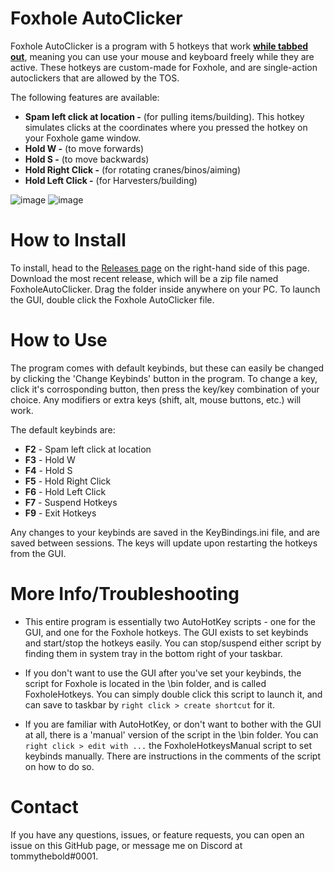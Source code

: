 # Foxhole AutoClicker
Foxhole AutoClicker is a program with 5 hotkeys that work <ins>**while tabbed out**</ins>, meaning you can use your mouse and keyboard freely while they are active. These hotkeys are custom-made for Foxhole, and are single-action autoclickers that are allowed by the TOS.

The following features are available:
* **Spam left click at location -** (for pulling items/building). This hotkey simulates clicks at the coordinates where you pressed the hotkey on your Foxhole game window.
* **Hold W -** (to move forwards)
* **Hold S -** (to move backwards)
* **Hold Right Click -** (for rotating cranes/binos/aiming)
* **Hold Left Click -** (for Harvesters/building)

  
![image](https://github.com/Tommythebold/Foxhole-AutoClicker/assets/11021249/62f07a9e-00e4-427e-877e-092ff3e59e25)   ![image](https://github.com/Tommythebold/Foxhole-AutoClicker/assets/11021249/3377e997-95a1-4591-b1fa-9c386a36b187)

# How to Install
To install, head to the [Releases page](https://github.com/Tommythebold/foxholeautoclicker/releases) on the right-hand side of this page. Download the most recent release, which will be a zip file named FoxholeAutoClicker. Drag the folder inside anywhere on your PC. To launch the GUI, double click the Foxhole AutoClicker file. 

# How to Use
The program comes with default keybinds, but these can easily be changed by clicking the 'Change Keybinds' button in the program. To change a key, click it's corrosponding button, then press the key/key combination of your choice. Any modifiers or extra keys (shift, alt, mouse buttons, etc.) will work. 

The default keybinds are:
* **F2** - Spam left click at location
* **F3** - Hold W
* **F4** - Hold S
* **F5** - Hold Right Click
* **F6** - Hold Left Click
* **F7** - Suspend Hotkeys
* **F9** - Exit Hotkeys

Any changes to your keybinds are saved in the KeyBindings.ini file, and are saved between sessions. The keys will update upon restarting the hotkeys from the GUI. 


# More Info/Troubleshooting
* This entire program is essentially two AutoHotKey scripts - one for the GUI, and one for the Foxhole hotkeys. The GUI exists to set keybinds and start/stop the hotkeys easily. You can stop/suspend either script by finding them in system tray in the bottom right of your taskbar. 

* If you don't want to use the GUI after you've set your keybinds, the script for Foxhole is located in the \bin folder, and is called FoxholeHotkeys. You can simply double click this script to launch it, and can save to taskbar by `right click > create shortcut` for it. 

* If you are familiar with AutoHotKey, or don't want to bother with the GUI at all, there is a 'manual' version of the script in the \bin folder. You can `right click > edit with ...` the FoxholeHotkeysManual script to set keybinds manually. There are instructions in the comments of the script on how to do so.

# Contact
If you have any questions, issues, or feature requests, you can open an issue on this GitHub page, or message me on Discord at tommythebold#0001.
